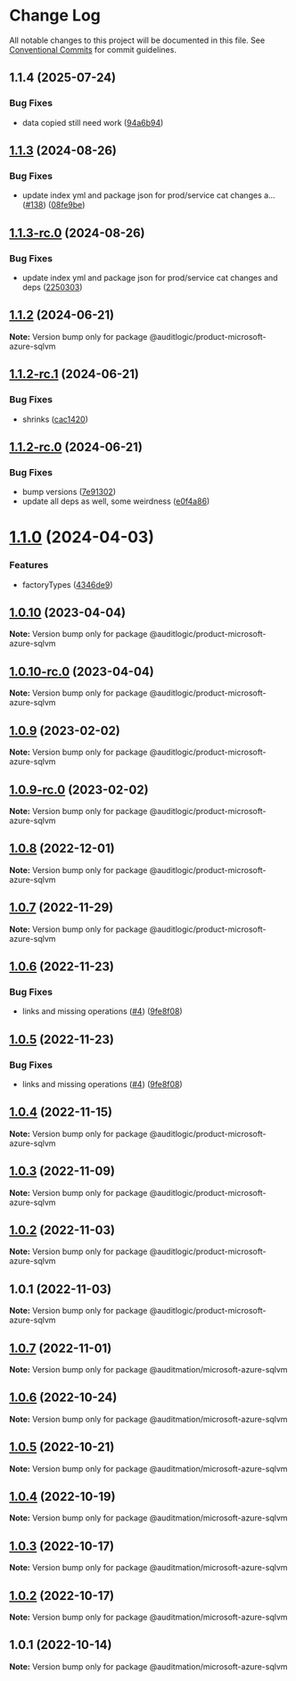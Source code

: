 # Change Log

All notable changes to this project will be documented in this file.
See [Conventional Commits](https://conventionalcommits.org) for commit guidelines.

## 1.1.4 (2025-07-24)


### Bug Fixes

* data copied still need work ([94a6b94](https://github.com/zerobias-org/product/commit/94a6b942fb0516367548599d739529536132755a))





## [1.1.3](https://github.com/auditlogic/product/compare/@auditlogic/product-microsoft-azure-sqlvm@1.1.2...@auditlogic/product-microsoft-azure-sqlvm@1.1.3) (2024-08-26)


### Bug Fixes

* update index yml and package json for prod/service cat changes a… ([#138](https://github.com/auditlogic/product/issues/138)) ([08fe9be](https://github.com/auditlogic/product/commit/08fe9beb1c8457462a19bc69caa02e6212d97e1a))





## [1.1.3-rc.0](https://github.com/auditlogic/product/compare/@auditlogic/product-microsoft-azure-sqlvm@1.1.2...@auditlogic/product-microsoft-azure-sqlvm@1.1.3-rc.0) (2024-08-26)


### Bug Fixes

* update index yml and package json for prod/service cat changes and deps ([2250303](https://github.com/auditlogic/product/commit/225030363a363608240135b7ebed386b28f01e4b))





## [1.1.2](https://github.com/auditlogic/product/compare/@auditlogic/product-microsoft-azure-sqlvm@1.1.2-rc.1...@auditlogic/product-microsoft-azure-sqlvm@1.1.2) (2024-06-21)

**Note:** Version bump only for package @auditlogic/product-microsoft-azure-sqlvm





## [1.1.2-rc.1](https://github.com/auditlogic/product/compare/@auditlogic/product-microsoft-azure-sqlvm@1.1.2-rc.0...@auditlogic/product-microsoft-azure-sqlvm@1.1.2-rc.1) (2024-06-21)


### Bug Fixes

* shrinks ([cac1420](https://github.com/auditlogic/product/commit/cac14200fefcd8183ab69fe89a47bd3f70f563e9))





## [1.1.2-rc.0](https://github.com/auditlogic/product/compare/@auditlogic/product-microsoft-azure-sqlvm@1.1.0...@auditlogic/product-microsoft-azure-sqlvm@1.1.2-rc.0) (2024-06-21)


### Bug Fixes

* bump versions ([7e91302](https://github.com/auditlogic/product/commit/7e913023b8b312150ed7762c32fbbe616be71de5))
* update all deps as well, some weirdness ([e0f4a86](https://github.com/auditlogic/product/commit/e0f4a864714e2d3de6bbf3da014d5312fe53be2f))





# [1.1.0](https://github.com/auditlogic/product/compare/@auditlogic/product-microsoft-azure-sqlvm@1.0.10...@auditlogic/product-microsoft-azure-sqlvm@1.1.0) (2024-04-03)


### Features

* factoryTypes ([4346de9](https://github.com/auditlogic/product/commit/4346de92693aee892fccf725338ffc7b80ab182b))





## [1.0.10](https://github.com/auditlogic/product/compare/@auditlogic/product-microsoft-azure-sqlvm@1.0.9...@auditlogic/product-microsoft-azure-sqlvm@1.0.10) (2023-04-04)

**Note:** Version bump only for package @auditlogic/product-microsoft-azure-sqlvm





## [1.0.10-rc.0](https://github.com/auditlogic/product/compare/@auditlogic/product-microsoft-azure-sqlvm@1.0.9...@auditlogic/product-microsoft-azure-sqlvm@1.0.10-rc.0) (2023-04-04)

**Note:** Version bump only for package @auditlogic/product-microsoft-azure-sqlvm





## [1.0.9](https://github.com/auditlogic/product/compare/@auditlogic/product-microsoft-azure-sqlvm@1.0.8...@auditlogic/product-microsoft-azure-sqlvm@1.0.9) (2023-02-02)

**Note:** Version bump only for package @auditlogic/product-microsoft-azure-sqlvm





## [1.0.9-rc.0](https://github.com/auditlogic/product/compare/@auditlogic/product-microsoft-azure-sqlvm@1.0.8...@auditlogic/product-microsoft-azure-sqlvm@1.0.9-rc.0) (2023-02-02)

**Note:** Version bump only for package @auditlogic/product-microsoft-azure-sqlvm





## [1.0.8](https://github.com/auditlogic/product/compare/@auditlogic/product-microsoft-azure-sqlvm@1.0.7...@auditlogic/product-microsoft-azure-sqlvm@1.0.8) (2022-12-01)

**Note:** Version bump only for package @auditlogic/product-microsoft-azure-sqlvm





## [1.0.7](https://github.com/auditlogic/product/compare/@auditlogic/product-microsoft-azure-sqlvm@1.0.6...@auditlogic/product-microsoft-azure-sqlvm@1.0.7) (2022-11-29)

**Note:** Version bump only for package @auditlogic/product-microsoft-azure-sqlvm





## [1.0.6](https://github.com/auditlogic/product/compare/@auditlogic/product-microsoft-azure-sqlvm@1.0.4...@auditlogic/product-microsoft-azure-sqlvm@1.0.6) (2022-11-23)


### Bug Fixes

* links and missing operations ([#4](https://github.com/auditlogic/product/issues/4)) ([9fe8f08](https://github.com/auditlogic/product/commit/9fe8f08fe7c57fdb79f991ac35bd6ac2e7dcad38))





## [1.0.5](https://github.com/auditlogic/product/compare/@auditlogic/product-microsoft-azure-sqlvm@1.0.4...@auditlogic/product-microsoft-azure-sqlvm@1.0.5) (2022-11-23)


### Bug Fixes

* links and missing operations ([#4](https://github.com/auditlogic/product/issues/4)) ([9fe8f08](https://github.com/auditlogic/product/commit/9fe8f08fe7c57fdb79f991ac35bd6ac2e7dcad38))





## [1.0.4](https://github.com/auditlogic/product/compare/@auditlogic/product-microsoft-azure-sqlvm@1.0.3...@auditlogic/product-microsoft-azure-sqlvm@1.0.4) (2022-11-15)

**Note:** Version bump only for package @auditlogic/product-microsoft-azure-sqlvm





## [1.0.3](https://github.com/auditlogic/product/compare/@auditlogic/product-microsoft-azure-sqlvm@1.0.2...@auditlogic/product-microsoft-azure-sqlvm@1.0.3) (2022-11-09)

**Note:** Version bump only for package @auditlogic/product-microsoft-azure-sqlvm





## [1.0.2](https://github.com/auditlogic/product/compare/@auditlogic/product-microsoft-azure-sqlvm@1.0.1...@auditlogic/product-microsoft-azure-sqlvm@1.0.2) (2022-11-03)

**Note:** Version bump only for package @auditlogic/product-microsoft-azure-sqlvm





## 1.0.1 (2022-11-03)

**Note:** Version bump only for package @auditlogic/product-microsoft-azure-sqlvm





## [1.0.7](https://github.com/auditmation/store-content/compare/@auditmation/microsoft-azure-sqlvm@1.0.6...@auditmation/microsoft-azure-sqlvm@1.0.7) (2022-11-01)

**Note:** Version bump only for package @auditmation/microsoft-azure-sqlvm





## [1.0.6](https://github.com/auditmation/store-content/compare/@auditmation/microsoft-azure-sqlvm@1.0.5...@auditmation/microsoft-azure-sqlvm@1.0.6) (2022-10-24)

**Note:** Version bump only for package @auditmation/microsoft-azure-sqlvm





## [1.0.5](https://github.com/auditmation/store-content/compare/@auditmation/microsoft-azure-sqlvm@1.0.4...@auditmation/microsoft-azure-sqlvm@1.0.5) (2022-10-21)

**Note:** Version bump only for package @auditmation/microsoft-azure-sqlvm





## [1.0.4](https://github.com/auditmation/store-content/compare/@auditmation/microsoft-azure-sqlvm@1.0.3...@auditmation/microsoft-azure-sqlvm@1.0.4) (2022-10-19)

**Note:** Version bump only for package @auditmation/microsoft-azure-sqlvm





## [1.0.3](https://github.com/auditmation/store-content/compare/@auditmation/microsoft-azure-sqlvm@1.0.2...@auditmation/microsoft-azure-sqlvm@1.0.3) (2022-10-17)

**Note:** Version bump only for package @auditmation/microsoft-azure-sqlvm





## [1.0.2](https://github.com/auditmation/store-content/compare/@auditmation/microsoft-azure-sqlvm@1.0.1...@auditmation/microsoft-azure-sqlvm@1.0.2) (2022-10-17)

**Note:** Version bump only for package @auditmation/microsoft-azure-sqlvm





## 1.0.1 (2022-10-14)

**Note:** Version bump only for package @auditmation/microsoft-azure-sqlvm
